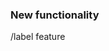 <!-- 
Hi, and thank you for the time you dedicated to this pull request! 
Please provide a description of the work you have done and be sure to link to the relative open issue if is present.

Be aware that all the work you have done should include also the relative unit tests to assure the
correct behavior and avoid possible regressions in the future.
-->

### New functionality

<!-- For the new functionality we name the template `feature/new-functional-desc`, with a brief description of the changes. -->

/label feature
